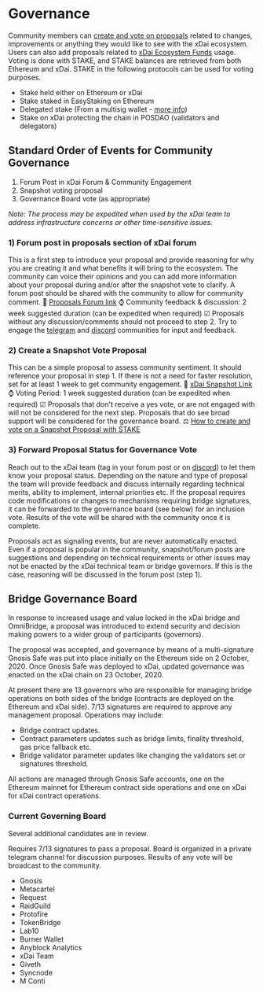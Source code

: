 # Governance

Community members can [create and vote on proposals](https://forum.poa.network/c/xdai-chain/xdai-proposals/43) related to changes, improvements or anything they would like to see with the xDai ecosystem. Users can also add proposals related to [xDai Ecosystem Funds](https://www.xdaichain.com/about-xdai/roadmap/ecosystem-fund-roadmap) usage. Voting is done with STAKE, and STAKE balances are retrieved from both Ethereum and xDai. STAKE in the following protocols can be used for voting purposes.

* Stake held either on Ethereum or xDai
* Stake staked in EasyStaking on Ethereum
* Delegated stake \(From a multisig wallet - [more info](https://www.xdaichain.com/for-users/governance/stake-weighted-voting/delegate-stake-voting-weight-with-gnosis-safe)\)
* Stake on xDai protecting the chain in POSDAO \(validators and delegators\)

## **Standard Order of Events for Community Governance** <a id="standard-order-of-events-for-community-governance"></a>

1. Forum Post in xDai Forum & Community Engagement
2. Snapshot voting proposal
3. Governance Board vote \(as appropriate\)

_Note: The process may be expedited when used by the xDai team to address infrastructure concerns or other time-sensitive issues._

### 1\) Forum post in proposals section of xDai forum <a id="1-forum-post-in-proposals-section-of-xdai-forum"></a>

This is a first step to introduce your proposal and provide reasoning for why you are creating it and what benefits it will bring to the ecosystem. The community can voice their opinions and you can add more information about your proposal during and/or after the snapshot vote to clarify. A forum post should be shared with the community to allow for community comment. 🔗 [Proposals Forum link](https://forum.poa.network/c/xdai-chain/xdai-proposals/43) ⌚ Community feedback & discussion: 2 week suggested duration \(can be expedited when required\) ☑ Proposals without any discussion/comments should not proceed to step 2. Try to engage the [telegram](https://t.me/xdaistable) and [discord](https://discord.gg/mPJ9zkq) communities for input and feedback.

### 2\) Create a Snapshot Vote Proposal <a id="2-create-a-snapshot-vote-proposal"></a>

This can be a simple proposal to assess community sentiment. It should reference your proposal in step 1. If there is not a need for faster resolution, set for at least 1 week to get community engagement. 🔗 [xDai Snapshot Link](https://snapshot.org/#/xdaistake.eth) ⌚ Voting Period: 1 week suggested duration \(can be expedited when required\) ☑ Proposals that don't receive a yes vote, or are not engaged with will not be considered for the next step. Proposals that do see broad support will be considered for the governance board. ⚖ [How to create and vote on a Snapshot Proposal with STAKE](https://www.xdaichain.com/for-users/governance/stake-weighted-voting)​

### 3\) Forward Proposal Status for Governance Vote <a id="3-forward-proposal-status-for-governance-vote"></a>

Reach out to the xDai team \(tag in your forum post or on [discord](https://discord.gg/mPJ9zkq)\) to let them know your proposal status. Depending on the nature and type of proposal the team will provide feedback and discuss internally regarding technical merits, ability to implement, internal priorities etc. If the proposal requires code modifications or changes to mechanisms requiring bridge signatures, it can be forwarded to the governance board \(see below\) for an inclusion vote. Results of the vote will be shared with the community once it is complete.

Proposals act as signaling events, but are never automatically enacted. Even if a proposal is popular in the community, snapshot/forum posts are suggestions and depending on technical requirements or other issues may not be enacted by the xDai technical team or bridge governors. If this is the case, reasoning will be discussed in the forum post \(step 1\).

## Bridge Governance Board <a id="bridge-governance-board"></a>

In response to increased usage and value locked in the xDai bridge and OmniBridge, a proposal was introduced to extend security and decision making powers to a wider group of participants \(governors\).

The proposal was accepted, and governance by means of a multi-signature Gnosis Safe was put into place initially on the Ethereum side on 2 October, 2020. Once Gnosis Safe was deployed to xDai, updated governance was enacted on the xDai chain on 23 October, 2020.

At present there are 13 governors who are responsible for managing bridge operations on both sides of the bridge \(contracts are deployed on the Ethereum and xDai side\). 7/13 signatures are required to approve any management proposal. Operations may include:

* Bridge contract updates.
* Contract parameters updates such as bridge limits, finality threshold, gas price fallback etc.
* Bridge validator parameter updates like changing the validators set or signatures threshold.

All actions are managed through Gnosis Safe accounts, one on the Ethereum mainnet for Ethereum contract side operations and one on xDai for xDai contract operations.

### Current Governing Board <a id="current-governing-board"></a>

Several additional candidates are in review.

Requires 7/13 signatures to pass a proposal. Board is organized in a private telegram channel for discussion purposes. Results of any vote will be broadcast to the community.

* Gnosis
* Metacartel
* Request
* RaidGuild
* Protofire
* TokenBridge
* Lab10
* Burner Wallet
* Anyblock Analytics
* xDai Team
* Giveth
* Syncnode
* M Conti

